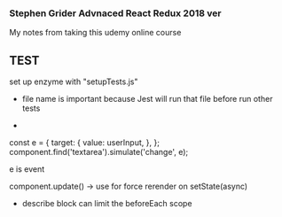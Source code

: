 ### Stephen Grider Advnaced React Redux 2018 ver

My notes from taking this udemy online course

## TEST 

set up enzyme with "setupTests.js"
- file name is important because Jest will run that file before run other tests

- 

const e = {
  target: {
    value: userInput,
  },
};
component.find('textarea').simulate('change', e);

e is event

component.update() -> use for force rerender on setState(async)

- describe block can limit the beforeEach scope